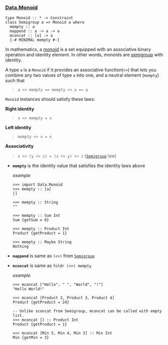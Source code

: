 ### [Data.Monoid](https://hackage.haskell.org/package/base-4.19.0.0/docs/Data-Monoid.html)

```
type Monoid :: * -> Constraint
class Semigroup a => Monoid a where
  mempty :: a
  mappend :: a -> a -> a
  mconcat :: [a] -> a
  {-# MINIMAL mempty #-}
```

In mathematics, a [*monoid*](https://en.wikipedia.org/wiki/Monoid)
is a set equipped with an associative binary operation and identity element.
In other words, monoids are [semigroup](Semigroup.md) with identity.

A type `a` is a `Monoid` if it provides an associative function(`<>`)
that lets you combine any two values of type `a` into one,
and a neutral element (`mempty`) such that

> `a <> mempty == mempty <> a == a`

`Monoid` instances should satisfy these laws:

**Right identity**
> `x <> mempty = x`

**Left identity**
> `mempty <> x = x`

**Associativity**
> `x <> (y <> z) = (x <> y) <> z` ([`Semigroup`](Semigroup.md) law)


* **`mempty`** is the identity value that satisfies the identity laws above

  *example*

  ```
  >>> import Data.Monoid
  >>> mempty :: [a]
  []

  >>> mempty :: String
  ""

  >>> mempty :: Sum Int
  Sum {getSum = 0}

  >>> mempty :: Product Int
  Product {getProduct = 1}

  >>> mempty :: Maybe String
  Nothing
  ```

* **`mappend`** is same as `(<>)` from [`Semigroup`](Semigroup.md)

* **`mconcat`** is same as `foldr (<>) mempty`

  *example*

  ```
  >>> mconcat ["Hello", " ", "World", "!"]
  "Hello World!"

  >>> mconcat [Product 2, Product 3, Product 4]
  Product {getProduct = 24}
  
  -- Unlike sconcat from Semigroup, mconcat can be called with empty list.
  >>> mconcat [] :: Product Int
  Product {getProduct = 1}

  >>> mconcat [Min 5, Min 4, Min 3] :: Min Int
  Min {getMin = 3}
  ```

